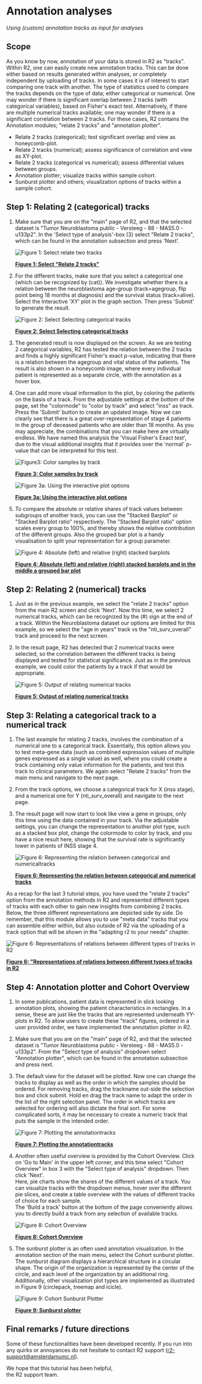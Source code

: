 <a id="annotation_analyses"> </a>

Annotation analyses
===================



*Using (custom) annotation tracks as input for analyses*


Scope
-----



As you know by now, annotation of your data is stored in R2 as "tracks".
Within R2, one can easily create new annotation tracks. This can be done
either based on results generated within analyses, or completely
independent by uploading of tracks. In some cases it is of interest to
start comparing one track with another. The type of statistics used to
compare the tracks depends on the type of data; either categorical or
numerical. One may wonder if there is significant overlap between 2
tracks (with categorical variables), based on Fisher's exact test.
Alternatively, if there are multiple numerical tracks available; one may
wonder if there is a significant correlation between 2 tracks. For these
cases, R2 contains the Annotation modules; "relate 2 tracks" and
"annotation plotter".



- Relate 2 tracks (categorical); test significant overlap and view as
    honeycomb-plot.
- Relate 2 tracks (numerical); assess significance of correlation and
    view as XY-plot.
- Relate 2 tracks (categorical vs numerical); assess differential
    values between groups.
- Annotation plotter; visualize tracks within sample cohort.
- Sunburst plotter and others; visualization options of tracks within a sample cohort.





Step 1: Relating 2 (categorical) tracks
------------------------------------------------

1. Make sure that you are on the "main" page of R2, and that the
    selected dataset is "Tumor Neuroblastoma public - Versteeg - 88 -
    MAS5.0 - u133p2". In the 'Select type of analysis'-box (3) select
    "Relate 2 tracks", which can be found in the annotation subsection
    and press 'Next'.
    
    ![](_static/images/Annotation/AnnotationAnalyses_relatev1a.png "Figure 1: Select relate two tracks")
	
    [**Figure 1: Select "Relate 2 tracks"**](_static/images/s/Annotation/AnnotationAnalyses_relatev1a.png)
	
2. For the different tracks, make sure that you select a categorical
    one (which can be recognized by (cat)). We investigate whether
    there is a relation between the neuroblastoma age-group
    (track=agegroup, flip point being 18 months at diagnosis) and the
    survival status (track=alive). Select the Interactive 'XY' plot in the graph section. Then press 'Submit' to generate the result.
    
    ![](_static/images/Annotation/AnnotationAnalyses_adjustv1a.png "Figure 2: Select Selecting categorical tracks")
	
    [**Figure 2: Select Selecting categorical tracks**](_static/images/Annotation/AnnotationAnalyses_adjustv1a.png)
	
3. The generated result is now displayed on the screen. As we are
    testing 2 categorical variables, R2 has tested the relation between
    the 2 tracks and finds a highly significant Fisher's exact p-value,
    indicating that there is a relation between the agegroup and vital
    status of the patients. The result is also shown in a honeycomb
    image, where every individual patient is represented as a separate
    circle, with the annotation as a hover box.

4. One can add more visual information to the plot, by coloring the
    patients on the basis of a track. From the adjustable settings at
    the bottom of the page, set the "colormode" to "color by track" and
    select "inss" as track. Press the 'Submit' button to
    create an updated image. Now we can clearly see that there is a
    great over-representation of stage 4 patients in the group of
    deceased patients who are older than 18 months. As you may appreciate, the combinations that you can make here are virtually endless. 
    We have named this analysis the 'Visual Fisher's Exact test', due to the visual additional insights that it provides over the 'normal' p-value that can be interpreted for this test.

    ![](_static/images/Annotation/AnnotationAnalyses_colorsamplesv1a.png "Figure3: Color samples by track")
	
    [**Figure 3: Color samples by track**](_static/images/Annotation/AnnotationAnalyses_colorsamples.png)

   ![](_static/images/Annotation/AnnotationAnalyses_Interactive_plot.gif "Figure 3a: Using the interactive plot options")

   [**Figure 3a: Using the interactive plot options**](_static/images/AnnotationAnnotationAnalyses_Interactive_plot.gif)

	
5. To compare the absolute or relative shares of track values between subgroups of another track, you can use the "Stacked Barplot" or "Stacked Barplot ratio" respectively. The "Stacked Barplot ratio" option scales every group to 100%, and thereby shows the relative contribution of the different groups. Also the grouped bar plot is a handy visualisation to split your representation for a group parameter.
  
    ![](_static/images/Annotation/AnnotationAnalyses_StackedBarplot.png "Figure 4: Absolute (left) and relative (right) stacked barplots")
	
    [**Figure 4: Absolute (left) and relative (right) stacked barplots and in the middle a grouped bar plot**](_static/images/Annotation/AnnotationAnalyses_StackedBarplot.png)



Step 2: Relating 2 (numerical) tracks
----------------------------------------------

1.  Just as in the previous example, we select the "relate 2 tracks"
    option from the main R2 screen and click 'Next'. Now this time, we
    select 2 numerical tracks, which can be recognized by the (\#) sign
    at the end of a track. Within the Neuroblastoma dataset our options
    are limited for this example, so we select the "age in years" track
    vs the "nti\_surv\_overall" track and proceed to the next screen.
2.  In the result page, R2 has detected that 2 numerical tracks were
    selected, so the correlation between the different tracks is being
    displayed and tested for statistical significance. Just as in the
    previous example, we could color the patients by a track if that
    would be appropriate.

	![](_static/images/Annotation/AnnotationAnalyse_relatetracks_v1.png "Figure 5: Output of relating numerical tracks")
	
	[**Figure 5: Output of relating numerical tracks**](_static/images/Annotation/AnnotationAnalyse_relatetracks_v1.png)
	




Step 3: Relating a categorical track to a numerical track
------------------------------------------------------------------

1. The last example for relating 2 tracks, involves the combination of
    a numerical one to a categorical track. Essentially, this option
    allows you to test meta-gene data (such as combined expression
    values of multiple genes expressed as a single value) as well, where
    you could create a track containing only value information for the
    patients, and test this track to clinical parameters. We again
    select "Relate 2 tracks" from the main menu and navigate to the
    next page.
2. From the track options, we choose a categorical track for X (inss
    stage), and a numerical one for Y (nti\_surv\_overall) and navigate
    to the next page.
3. The result page will now start to look like view a gene in groups,
    only this time using the data contained in your track. Via the
    adjustable settings, you can change the representation to another
    plot type, such as a stacked box plot, change the colormode to color by
    track, and you have a nice result here, showing that the survival
    rate is significantly lower in patients of INSS stage 4.

    ![](_static/images/Annotation/AnnotationAnalyse_relationnumcat1a.png "Figure 6: Representing the relation between categorical and numericaltracks")
	
    [**Figure 6: Representing the relation between categorical and numerical tracks**](_static/images/Annotation/AnnotationAnalyse_relationnumcat1a.png)
	


As a recap for the last 3 tutorial steps, you have used the "relate 2
tracks" option from the annotation methods in R2 and represented
different types of tracks with each other to gain new insights from
combining 2 tracks. Below, the three different representations are depicted
side by side. Do remember, that this module allows you to use "meta
data" tracks that you can assemble either within, but also outside of R2
via the uploading of a track option that will be shown in the "adapting
r2 to your needs" chapter.

![](_static/images/Annotation/AnnotationAnalyse_representation.png "Figure 6: Representations of relations between different types of tracks in R2")

[**Figure 6: "Representations of relations between different types of tracks in R2**](_static/images/Annotation/AnnotationAnalyse_representation.png)
	

Step 4: Annotation plotter and Cohort Overview
-----------------------------------

1. In some publications, patient data is represented in slick looking
    annotation plots, showing the patient characteristics in rectangles.
    In a sense, these are just like the tracks that are represented
    underneath YY-plots in R2. To allow users to create these "track"
    figures, ordered in a user provided order, we have implemented the
    annotation plotter in R2.
2. Make sure that you are on the "main" page of R2, and that the
    selected dataset is "Tumor Neuroblastoma public - Versteeg - 88 -
    MAS5.0 - u133p2". From the "Select type of analysis" dropdown select
    "Annotation plotter", which can be found in the annotation
    subsection and press next.
3. The default view for the dataset will be plotted. Now one can change
    the tracks to display as well as the
    order in which the samples should be ordered. For removing tracks, drag the trackname out-side the selection box and click submit.
   Hold en drag the track name to adapt the order in the list of the right selection panel. The order in which tracks are selected for ordering will also dictate
    the final sort. For some complicated sorts, it may be necessary to
    create a numeric track that puts the sample in the intended order.

    ![](_static/images/Annotation/AnnotationAnalyse_plotting1a.png "Figure 7: Plotting the annotationtracks")
	
    [**Figure 7: Plotting the annotationtracks**](_static/images/Annotation/AnnotationAnalyse_plotting1a.png)
	
4. Another often useful overview is provided by the Cohort Overview. Click on 'Go to Main' in the upper left corner,
and this time select "Cohort Overview" in box 3 with the "Select type of analysis" dropdown. Then click 'Next'.  
Here, pie charts show the shares of the different values of a track. You can visualize tracks with the dropdown menus, 
hover over the different pie slices, and create a table overview with the values of different tracks of choice for each sample.  
The 'Build a track' button at the bottom of the page conveniently allows you to directly build a track from any selection of available tracks.

    ![](_static/images/Annotation/AnnotationAnalyses_CohortOverview.png "Figure 8: Cohort Overview")
	
    [**Figure 8: Cohort Overview**](_static/images/Annotation/AnnotationAnalyses_CohortOverview.png)


5. The sunburst plotter is an often used annotation visualization. In the annotation section of the main menu, select 
   the Cohort sunburst plotter. The sunburst diagram displays a hierarchical structure in a circular shape. The origin 
   of the organization is represented by the center of the circle, and each level of the organization by an additional 
   ring. Additionally, other visualization plot types are implemented as illustrated in Figure 9 (circlepack, treemap and icicle).



   ![](_static/images/Annotation/AnnotationAnalyse_sunburst.png  "Figure 9: Cohort Sunburst Plotter")

   [**Figure 9: Sunburst plotter**](_static/images/Annotation/AnnotationAnalyse_sunburst.png)







Final remarks / future directions
---------------------------------



Some of these functionalities have been developed recently. If you run
into any quirks or annoyances do not hesitate to contact R2 support
(r2-support@amsterdamumc.nl).  
  
  
We hope that this tutorial has been helpful,  
the R2 support team.






